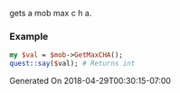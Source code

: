 gets a mob max c h a.
### Example

```perl
my $val = $mob->GetMaxCHA();
quest::say($val); # Returns int
```


Generated On 2018-04-29T00:30:15-07:00